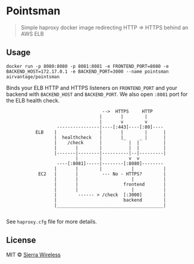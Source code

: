   Pointsman
================
> Simple haproxy docker image redirecting HTTP => HTTPS behind an AWS ELB

Usage
-----

`docker run -p 8080:8080 -p 8081:8081 -e FRONTEND_PORT=8080 -e BACKEND_HOST=172.17.0.1 -e BACKEND_PORT=3000 --name pointsman airvantage/pointsman`

Binds your ELB HTTP and HTTPS listeners on `FRONTEND_PORT`  and your backend with `BACKEND_HOST` and `BACKEND_PORT`. We also open `:8081` port for the ELB health check.


```
                                    -->  HTTPS     HTTP
                                   |       |        |
                                   |       v        v
                   ----------------|----[:443]----[:80]----
           ELB    |                |       |        |      |
                  |  healthcheck   |       |_     _ |      |
                  |    /check      |          |  |         |
                  |       |        |          |  |         |
                  |-------|--------|----------|--|---------|
                          |        |          v  v
                   ----[:8081]-----|--------[:8080]--------
                  |       |        |           |           |
            EC2   |       |         --- No - HTTPS?        |
                  |       |                    |           |
                  |       |                 frontend       |
                  |       |                    |           |
                  |        ------ > /check  [:3000]        |
                  |                         backend        |
                  |________________________________________|
                  

```

See `haproxy.cfg` file for more details.

License
-------

MIT © [Sierra Wireless](http://wwww.sierrawireless.com)
